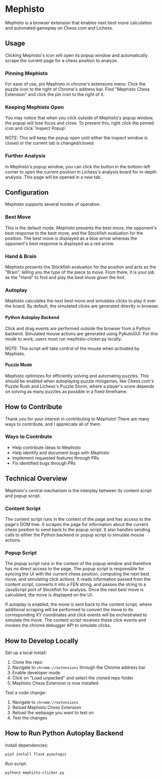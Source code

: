 # Mephisto

Mephisto is a browser extension that enables next best move calculation and automated gameplay on Chess.com and Lichess.


## Usage
Clicking Mephisto's icon will open its popup window and automatically scrape the current page for a chess position to 
analyze.

### Pinning Mephisto
For ease of use, pin Mephisto in chrome's extensions menu. Click the puzzle icon to the right of Chrome's address bar. 
Find "Mephisto Chess Extension" and click the pin icon to the right of it.

### Keeping Mephisto Open
You may notice that when you click outside of Mephisto's popup window, the popup will lose focus and close. To prevent
this, right click the pinned icon and click 'Inspect Popup'.

NOTE: This will keep the popup open until either the inspect window is closed or the current tab is changed/closed.

### Further Analysis
In Mephisto's popup window, you can click the button in the bottom-left corner to open the current position in 
Lichess's analysis board for in-depth analysis. This page will be opened in a new tab.


## Configuration
Mephisto supports several modes of operation.

### Best Move
This is the default mode. Mephisto presents the best move, the opponent's best response to the best move, and the 
Stockfish evaluation for the position. The best move is displayed as a blue arrow whereas the opponent's best response 
is displayed as a red arrow.

### Hand & Brain
Mephisto presents the Stockfish evaluation for the position and acts as the "Brain", telling you the type of the piece 
to move. From there, it is your job as the "Hand" to find and play the best move given the hint.

### Autoplay
Mephisto calculates the next best move and simulates clicks to play it over the board. By default, the simulated clicks
are generated directly in browser.

#### Python Autoplay Backend
Click and drag events are performed outside the browser from a Python backend. Simulated mouse actions are generated
using PyAutoGUI. For this mode to work, users must run mephisto-clicker.py locally.

NOTE: This script will take control of the mouse when activated by Mephisto.

#### Puzzle Mode
Mephisto optimizes for efficiently solving and automating puzzles. This should be enabled when autoplaying puzzle 
minigames, like Chess.com's Puzzle Rush and Lichess's Puzzle Storm, where a player's score depends on solving as many
puzzles as possible in a fixed timeframe.


## How to Contribute
Thank you for your interest in contributing to Mephisto! There are many ways to contribute, and I appreciate all of them.

### Ways to Contribute
- Help contribute ideas to Mephisto
- Help identify and document bugs with Mephisto
- Implement requested features through PRs
- Fix identified bugs through PRs


## Technical Overview
Mephisto's central mechanism is the interplay between its content script and popup script.

### Content Script
The content script runs in the context of the page and has access to the page's DOM tree. It scrapes the page for 
information about the current chess position to send back to the popup script. It also handles sending calls to 
either the Python backend or popup script to simulate mouse actions.

### Popup Script
The popup script runs in the context of the popup window and therefore has no direct access to the page. The popup
script is responsible for syncing the UI with the current chess position, computing the next best move, and 
simulating click actions. It reads information passed from the content script, converts it into a FEN string, and
passes the string to a JavaScript port of Stockfish for analysis. Once the next best move is calculated, the move is
displayed on the UI. 

If autoplay is enabled, the move is sent back to the content script, where additional scraping will be performed 
to convert the move to its corresponding XY coordinates and click events will be orchestrated to simulate the move.
The content script receives these click events and invokes the chrome.debugger API to simulate clicks.


## How to Develop Locally
Set up a local install:
1. Clone the repo
2. Navigate to `chrome://extensions` through the Chrome address bar
3. Enable developer mode
4. Click on "Load unpacked" and select the cloned repo folder
5. Mephisto Chess Extension is now installed

Test a code change:
1. Navigate to `chrome://extensions`
2. Reload Mephisto Chess Extension
3. Reload the webpage you want to test on
4. Test the changes


## How to Run Python Autoplay Backend
Install dependencies:
```bash
pip3 install flask pyautogui
```

Run script:
```bash
python3 mephisto-clicker.py
```